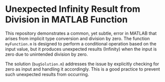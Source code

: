 # Unexpected Infinity Result from Division in MATLAB Function

This repository demonstrates a common, yet subtle, error in MATLAB that arises from implicit type conversion and division by zero. The function `myFunction.m` is designed to perform a conditional operation based on the input value, but it produces unexpected results (Infinity) when the input is zero due to unintended division by zero.

The solution (`bugSolution.m`) addresses the issue by explicitly checking for zero as input and handling it accordingly. This is a good practice to prevent such unexpected results from occurring.